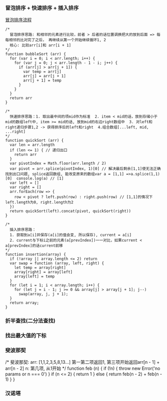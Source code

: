 ### 冒泡排序 + 快速排序 + 插入排序
[冒泡排序流程](./bubble.gif)
```
/*
  冒泡排序思路: 和相邻的元素进行比较，前者 > 后者的话位置调换把大的放到后面 => 每每相邻的比对完了之后， 再继续从第一个开始继续循环1, 2
  核心: 比较arr[i]和 arr[i + 1]
*/
function bubbleSort (arr) {
  for (var i = 0; i < arr.length; i++) {
    for (var j = 0; j < arr.length - 1 - i; j++) {
      if (arr[j] > arr[j + 1]) {
        var temp = arr[j]
        arr[j] = arr[j + 1]
        arr[j + 1] = temp
      }
    }
  }
  return arr
}

/*
  快速排序思路：1. 取出最中间的项mid作为标准  2. item < mid的话，放到存储小于mid的数组left中, item >= mid的话, 放到mid的右边right数组中  3. 对left和right递归步骤1,2 -> 获得排序后的left和right  4.组合数组[...left, mid, ...right]
*/
function quickSort (arr) {
  var len = arr.length
  if (len <= 1) { // 递归出口
    return arr
  }
  var pivotIndex = Math.floor(arr.length / 2)
  var pivot = arr.splice(pivotIndex, 1)[0] // 解决最后剩余[1,1]使无法正确找到出口问题, splice返回数组, 能改变原来的数组var a = [1,1] =>a.splice(1,1)[0]  console.log(a) // [1]
  var left = []
  var right = []
  arr.forEach(row => {
    row < pivot ? left.push(row) : right.push(row) // [1,1]的情况下left.length为0, right.length为2
  })
  return quickSort(left).concat(pivot, quickSort(right))
}

/*
  插入排序思路： 
  1. 获取到a[i]并保存(a[i]的值会变, 所以保存), current = a[i]
  2. current与下标i之前的元素(a[prevIndex])一一对比，如果current < a[prevIndex]的话current前移
*/
function insertion(array) {
  if (!array || array.length <= 2) return
  var swap = function (array, left, right) {
    let temp = array[right]
    array[right] = array[left]
    array[left] = temp
  }
  for (let i = 1; i < array.length; i++) {
    for (let j = i - 1; j >= 0 && array[j] > array[j + 1]; j--)
      swap(array, j, j + 1);
  }
  return array;
}

```

### 折半查找(二分法查找)



### 找出最大值的下标



### 斐波那契
/*
  斐波那契: arr: [1,1,2,3,5,8,13...]
  第一第二项返回1, 第三项开始返回arr[n - 1] + arr[n - 2]
  n: 第几项, 从1开始
*/
function feb (n) {
  if (!n) {
    throw new Error('no params or n === 0')
  }
  if (n <= 2) {
    return 1
  } else {
    return feb(n - 2) + feb(n - 1)
  }
}

### 汉诺塔